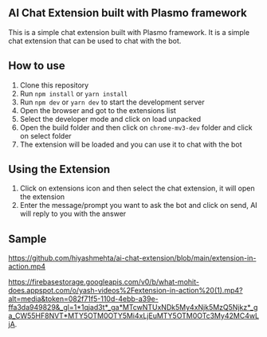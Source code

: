 ## AI Chat Extension built with Plasmo framework

This is a simple chat extension built with Plasmo framework. It is a simple chat extension that can be used to chat with the bot.

## How to use

1. Clone this repository
2. Run `npm install` or `yarn install`
3. Run `npm dev` or `yarn dev` to start the development server
4. Open the browser and got to the extensions list
5. Select the developer mode and click on load unpacked
6. Open the build folder and then click on `chrome-mv3-dev` folder and click on select folder
7. The extension will be loaded and you can use it to chat with the bot

## Using the Extension

1. Click on extensions icon and then select the chat extension, it will open the extension
2. Enter the message/prompt you want to ask the bot and click on send, AI will reply to you with the answer

## Sample

https://github.com/hiyashmehta/ai-chat-extension/blob/main/extension-in-action.mp4


https://firebasestorage.googleapis.com/v0/b/what-mohit-does.appspot.com/o/yash-videos%2Fextension-in-action%20(1).mp4?alt=media&token=082f71f5-110d-4ebb-a39e-ffa3da949829&_gl=1*1qjad3t*_ga*MTcwNTUxNDk5My4xNjk5MzQ5Njkz*_ga_CW55HF8NVT*MTY5OTM0OTY5Mi4xLjEuMTY5OTM0OTc3My42MC4wLjA.